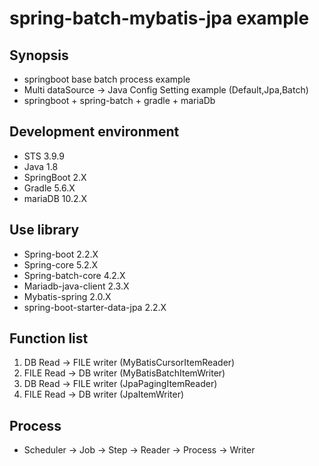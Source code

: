 # spring-batch-mybatis-jpa example

## Synopsis

* springboot base batch process example
* Multi dataSource -> Java Config Setting example (Default,Jpa,Batch)
* springboot + spring-batch + gradle + mariaDb

## Development environment

* STS 3.9.9
* Java 1.8
* SpringBoot 2.X
* Gradle 5.6.X
* mariaDB 10.2.X

## Use library

* Spring-boot 2.2.X
* Spring-core 5.2.X
* Spring-batch-core 4.2.X
* Mariadb-java-client 2.3.X
* Mybatis-spring 2.0.X
* spring-boot-starter-data-jpa 2.2.X

## Function list

1)  DB Read   -> FILE writer  (MyBatisCursorItemReader)
2)  FILE Read -> DB writer    (MyBatisBatchItemWriter)
3)  DB Read   -> FILE writer  (JpaPagingItemReader)
4)  FILE Read -> DB writer    (JpaItemWriter)

## Process

  * Scheduler -> Job -> Step -> Reader -> Process -> Writer
